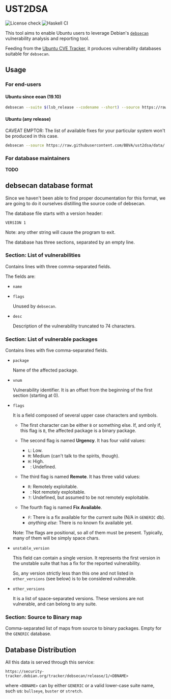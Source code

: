 # UST2DSA

![License check](https://github.com/BBVA/ust2dsa/workflows/License%20check/badge.svg)
![Haskell CI](https://github.com/BBVA/ust2dsa/workflows/Haskell%20CI/badge.svg)


This tool aims to enable Ubuntu users to leverage Debian's [`debsecan`][DEBSECAN]
vulnerability analysis and reporting tool.

Feeding from the [Ubuntu CVE Tracker][UCVET], it produces vulnerability databases
suitable for `debsecan`.

[DEBSECAN]: https://gitlab.com/fweimer/debsecan
[UCVET]: https://people.canonical.com/~ubuntu-security/cve/

## Usage

### For end-users

#### Ubuntu since eoan (19.10)

```sh
debsecan --suite $(lsb_release --codename --short) --source https://raw.githubusercontent.com/BBVA/ust2dsa/data/
```

#### Ubuntu (any release)
CAVEAT EMPTOR: The list of available fixes for your particular system won't be produced in this case.

```sh
debsecan --source https://raw.githubusercontent.com/BBVA/ust2dsa/data/
```


### For database maintainers

**TODO**


## debsecan database format

Since we haven't been able to find proper documentation for this format,
we are going to do it ourselves distilling the source code of debsecan.


The database file starts with a version header:

```
VERSION 1
```

Note: any other string will cause the program to exit.

The database has three sections, separated by an empty line.


### Section: List of vulnerabilities

Contains lines with three comma-separated fields.

The fields are:

* `name`

* `flags`

  Unused by `debsecan`.

* `desc`

  Description of the vulnerability truncated to 74 characters.


### Section: List of vulnerable packages

Contains lines with five comma-separated fields.

* `package`

  Name of the affected package.

* `vnum`

  Vulnerability identifier.  It is an offset from the beginning of the first
  section (starting at 0).

* `flags`

  It is a field composed of several upper case characters and symbols.

  * The first character can be either `B` or something else.  If, and only if,
    this flag is `B`, the affected package is a binary package.

  * The second flag is named **Urgency**.  It has four valid values:
    - `L`: Low.
    - `M`: Medium (can't talk to the spirits, though).
    - `H`: High.
    - ` `: Undefined.

  * The third flag is named **Remote**. It has three valid values:
    - `R`: Remotely exploitable.
    - ` `: Not remotely exploitable.
    - `?`: Undefined, but assumed to be not remotely exploitable.

  * The fourth flag is named **Fix Available**.
    - `F`: There is a fix available for the current suite (N/A in `GENERIC` db).
    - *anything else*: There is no known fix available yet.

  Note: The flags are positional, so all of them must be present.  Typically,
  many of them will be simply space chars.


* `unstable_version`

  This field can contain a single version.  It represents the first version in
  the unstable suite that has a fix for the reported vulnerability.

  So, any version strictly less than this one and not listed in `other_versions`
  (see below) is to be considered vulnerable.


* `other_versions`

  It is a list of space-separated versions.  These versions are not vulnerable,
  and can belong to any suite.


### Section: Source to Binary map

Comma-separated list of maps from source to binary packages.  Empty for the
`GENERIC` database.


## Database Distribution

All this data is served through this service:

```
https://security-tracker.debian.org/tracker/debsecan/release/1/<DBNAME>
```

where `<DBNAME>` can by either `GENERIC` or a valid lower-case suite name, such
us: `bullseye`, `buster` or `stretch`.
